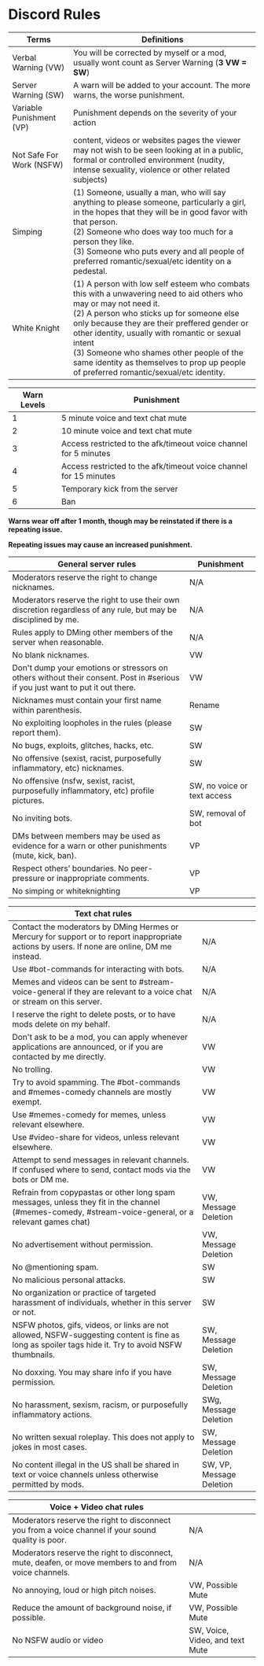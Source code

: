 # Discord Rules


| **Terms**                 | **Definitions**                                                                                |
|---------------------------|------------------------------------------------------------------------------------------------|
| Verbal Warning (VW)       | You will be corrected by myself or a mod, usually wont count as Server Warning (**3 VW = SW**) |
| Server Warning (SW)       | A warn will be added to your account. The more warns, the worse punishment.                    |
| Variable Punishment (VP)  | Punishment depends on the severity of your action                                              |
| Not Safe For Work (NSFW)  | content, videos or websites pages the viewer may not wish to be seen looking at in a public, formal or controlled environment (nudity, intense sexuality, violence or other related subjects) |
| Simping                   | (1) Someone, usually a man, who will say anything to please someone, particularly a girl, in the hopes that they will be in good favor with that person. <br> (2) Someone who does way too much for a person they like. <br> (3) Someone who puts every and all people of preferred romantic/sexual/etc identity on a pedestal. |
| White Knight              | (1) A person with low self esteem who combats this with a unwavering need to aid others who may or may not need it. <br> (2) A person who sticks up for someone else only because they are their preffered gender or other identity, usually with romantic or sexual intent <br> (3) Someone who shames other people of the same identity as themselves to prop up people of preferred romantic/sexual/etc identity.  |


| **Warn Levels** | **Punishment**                                                    |
|-----------------|-------------------------------------------------------------------|
| 1               | 5 minute voice and text chat mute                                 |
| 2               | 10 minute voice and text chat mute                                |
| 3               | Access restricted to the afk/timeout voice channel for 5 minutes  |
| 4               | Access restricted to the afk/timeout voice channel for 15 minutes |
| 5               | Temporary kick from the server                                    |
| 6               | Ban                                                               |

**Warns wear off after 1 month, though may be reinstated if there is a repeating issue.**

**Repeating issues may cause an increased punishment.**



| **General server rules**                                                                       | **Punishment**                          |
|------------------------------------------------------------------------------------------------|-----------------------------------------|
| Moderators reserve the right to change nicknames.                                              | N/A                         |
| Moderators reserve the right to use their own discretion regardless of any rule, but may be disciplined by me.  | N/A                                     |
| Rules apply to DMing other members of the server when reasonable.                              | N/A                         |
| No blank nicknames.                                                                            | VW                          |
| Don't dump your emotions or stressors on others without their consent. Post in #serious if you just want to put it out there. | VW |
| Nicknames must contain your first name within parenthesis.                                     | Rename                      |
| No exploiting loopholes in the rules (please report them).                                     | SW                          |
| No bugs, exploits, glitches, hacks, etc.                                                 | SW                          |
| No offensive (sexist, racist, purposefully inflammatory, etc) nicknames.                       | SW                          |
| No offensive (nsfw, sexist, racist, purposefully inflammatory, etc) profile pictures.          | SW, no voice or text access |
| No inviting bots.                                                                              | SW, removal of bot          |
| DMs between members may be used as evidence for a warn or other punishments (mute, kick, ban). | VP                          |
| Respect others’ boundaries. No peer-pressure or inappropriate comments.                        | VP                          |
| No simping or whiteknighting                                                                   | VP                          |



| **Text chat rules**                                                                                                                                  |                                                        |
|------------------------------------------------------------------------------------------------------------------------------------------------------|--------------------------------|
| Contact the moderators by DMing Hermes or Mercury for support or to report inappropriate actions by users. If none are online, DM me instead.        | N/A                             |
| Use #bot-commands for interacting with bots.                                                                                                         | N/A                             |
| Memes and videos can  be sent to #stream-voice-general if they are relevant to a voice chat or stream on this server.                                | N/A                             |
| I reserve the right to delete posts, or to have mods delete on my behalf.                                                                            | N/A                              |
| Don't ask to be a mod, you can apply whenever applications are announced, or if you are contacted by me directly.                                    | VW                              |
| No trolling.                                                                                                                                         | VW                              |
| Try to avoid spamming. The #bot-commands and #memes-comedy channels are mostly exempt.                                                               | VW                              |
| Use #memes-comedy for memes, unless relevant elsewhere.                                                                                              | VW                              |
| Use #video-share for videos, unless relevant elsewhere.                                                                                              | VW                              |
| Attempt to send messages in relevant channels. If confused where to send, contact mods via the bots or DM me.                                        | VW                              |
| Refrain from copypastas or other long spam messages, unless they fit in the channel (#memes-comedy, #stream-voice-general, or a relevant games chat) | VW, Message Deletion            |
| No advertisement without permission.                                                                                                                 | VW, Message Deletion            |
| No @mentioning spam.                                                                                                                                 | SW                              |
| No malicious personal attacks.                                                                                                                       | SW                              |
| No organization or practice of  targeted harassment of individuals, whether in this server or not.                                                   | SW                              |
| NSFW photos, gifs, videos, or links are not allowed, NSFW-suggesting content is fine as long as spoiler tags hide it. Try to avoid NSFW thumbnails.  | SW, Message Deletion            |
| No doxxing. You may share info if you have permission.                                                                                               | SW, Message Deletion            |
| No harassment, sexism, racism, or purposefully inflammatory actions.                                                                                 | SWg, Message Deletion            |
| No written sexual roleplay. This does not apply to jokes in most cases.                                                                              | SW, Message Deletion            |
| No content illegal in the US shall be shared in text or voice channels unless otherwise permitted by mods.                                           | SW, VP, Message Deletion |



| **Voice + Video chat rules**                                                                          |                                 |
|-------------------------------------------------------------------------------------------------------|---------------------------------|
| Moderators reserve the right to disconnect you from a voice channel if your sound quality is poor.    | N/A                             |
| Moderators reserve the right to disconnect, mute, deafen, or move members to and from voice channels. | N/A                             |
| No annoying, loud or high pitch noises.                                                               | VW, Possible Mute               |
| Reduce the amount of background noise, if possible.                                                   | VW, Possible Mute               |
| No NSFW audio or video                                                                                | SW, Voice, Video, and text Mute |
